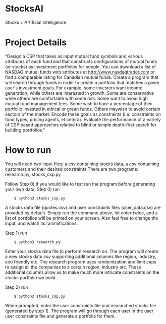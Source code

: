 # StocksAI
Stocks + Artificial Intelligence

# Project Details
"Design a CSP that takes as input mutual fund symbols and various attributes of each fund and that constructs configurations of mutual funds (or stocks) as investment portfolios for people. You can download a list of NASDAQ mutual funds with attributes at http://www.nasdaqtrader.com or find a comparable listing for Canadian mutual funds. Create a program that will search through funds in order to create a portfolio that matches a given user's investment goals. For example, some investors want income generation, while others are interested in growth. Some are conservative while others are comfortable with some risk. Some want to avoid high mutual fund management fees. Some wish to have a percentage of their portfolio invested in ethical or green funds. Others maywish to avoid certain sectors of the market. Encode these goals as constraints (i.e. constraints on fund types, pricing agents, et cetera). Evaluate the performance of a variety of CSP based approaches relative to blind or simple depth-first search for building portfolios."

# How to run
You will need two input files: a csv containing stocks data, a csv containing customers and their desired constraints
There are two programs: research.py, stocks_csp.py


Follow Step 0) if you would like to test run the program before generating your own data. 
Step 0) run

        $ python3 stocks_csp.py
 
A stocks data file (quotes.csv) and user constraints files (user_data.csv) are provided by default. Simply run the command above, hit enter twice, and a list of portfolios will be printed on your screen. Also feel free to change the input, and watch its rammifications.


Step 1) run

        $ python3 research.py
        
Enter your stocks data file to perform research on. The program will create a new stocks data.csv supporting additional columns like region, industry, eco friendly etc. The research program uses randomization and limit caps to assign all the companies to a certain region, industry etc. These additional columns allow us to make much more intricate constraints on the stocks portfolio we build.

Step 2) run

        $ python3 stocks_csp.py
        
When prompted, enter the user constraints file and researched stocks file (generated by step 1). The program will go through each user in the user user constraints file and generate a portfolio for them.
